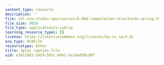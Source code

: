```yaml
---
content_type: resource
description: ''
file: /ol-ocw-studio-app/courses/6-004-computation-structures-spring-2017/e36129825029582c89e15e16a056cd07_3HIV4MnLGCw.vtt
file_size: 9019
file_type: application/x-subrip
learning_resource_types: []
license: https://creativecommons.org/licenses/by-nc-sa/4.0/
ocw_type: OCWFile
resourcetype: Other
title: 3play caption file
uid: e3612982-5029-582c-89e1-5e16a056cd07
---
```

